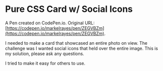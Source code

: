 # Pure CSS Card w/ Social Icons

A Pen created on CodePen.io. Original URL: [https://codepen.io/markelrayes/pen/ZEGVBZm](https://codepen.io/markelrayes/pen/ZEGVBZm).

I needed to make a card that showcased an entire photo on view. The challenge was I wanted social icons that held over the entire image. This is my solution, please ask any questions.

I tried to make it easy for others to use.
